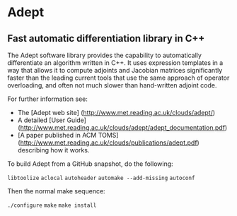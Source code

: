 # Adept
## Fast automatic differentiation library in C++

The Adept software library provides the capability to automatically differentiate an algorithm written in C++.
It uses expression templates in a way that allows it to compute adjoints and Jacobian matrices significantly
faster than the leading current tools that use the same approach of operator overloading, and often not much
slower than hand-written adjoint code.

For further information see:
* The [Adept web site] (http://www.met.reading.ac.uk/clouds/adept/)
* A detailed [User Guide] (http://www.met.reading.ac.uk/clouds/adept/adept_documentation.pdf)
* [A paper published in ACM TOMS] (http://www.met.reading.ac.uk/clouds/publications/adept.pdf) describing how it works.

To build Adept from a GitHub snapshot, do the following:

   `libtoolize`
   `aclocal`
   `autoheader`
   `automake --add-missing`
   `autoconf`

Then the normal make sequence:

   `./configure`
   `make`
   `make install`
